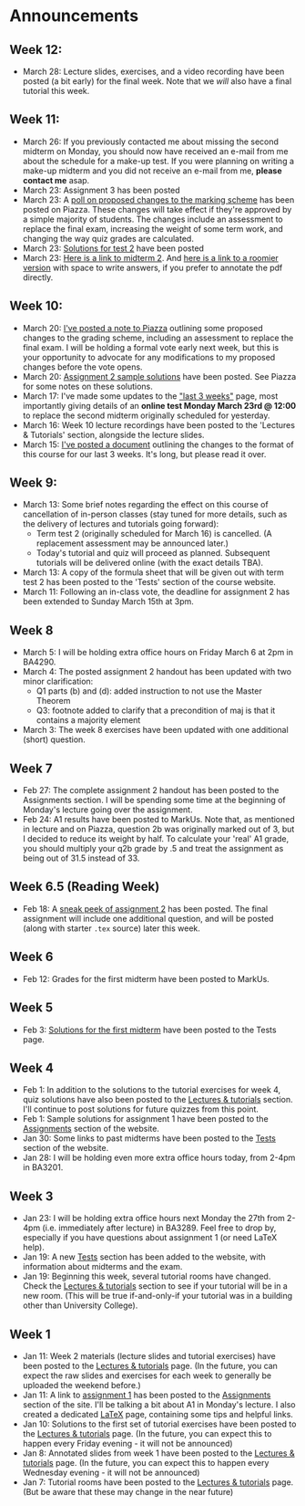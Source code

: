 # Announcements

## Week 12:
* March 28: Lecture slides, exercises, and a video recording have been posted (a bit early) for the final week. Note that we *will* also have a final tutorial this week.

## Week 11:
* March 26: If you previously contacted me about missing the second midterm on Monday, you should now have received an e-mail from me about the schedule for a make-up test. If you were planning on writing a make-up midterm and you did not receive an e-mail from me, **please contact me** asap.
* March 23: Assignment 3 has been posted
* March 23: A [poll on proposed changes to the marking scheme](https://piazza.com/class/k4xo4w48g2u35e?cid=313) has been posted on Piazza. These changes will take effect if they're approved by a simple majority of students. The changes include an assessment to replace the final exam, increasing the weight of some term work, and changing the way quiz grades are calculated.
* March 23: [Solutions for test 2](../misc/t2_solutions.pdf) have been posted
* March 23: [Here is a link to midterm 2](../misc/t2_compact.pdf). And [here is a link to a roomier version](../misc/t2_long.pdf) with space to write answers, if you prefer to annotate the pdf directly.

## Week 10:
* March 20: [I've posted a note to Piazza](https://piazza.com/class/k4xo4w48g2u35e?cid=273) outlining some proposed changes to the grading scheme, including an assessment to replace the final exam. I will be holding a formal vote early next week, but this is your opportunity to advocate for any modifications to my proposed changes before the vote opens.
* March 20: [Assignment 2 sample solutions](../assignments/a2_solutions.pdf) have been posted. See Piazza for some notes on these solutions.
* March 17: I've made some updates to the ["last 3 weeks"](../last3weeks) page, most importantly giving details of an **online test Monday March 23rd @ 12:00** to replace the second midterm originally scheduled for yesterday.
* March 16: Week 10 lecture recordings have been posted to the 'Lectures & Tutorials' section, alongside the lecture slides.
* March 15: [I've posted a document](../last3weeks/) outlining the changes to the format of this course for our last 3 weeks. It's long, but please read it over.

## Week 9:
* March 13: Some brief notes regarding the effect on this course of cancellation of in-person classes (stay tuned for more details, such as the delivery of lectures and tutorials going forward):
    * Term test 2 (originally scheduled for March 16) is cancelled. (A replacement assessment may be announced later.)
    * Today's tutorial and quiz will proceed as planned. Subsequent tutorials will be delivered online (with the exact details TBA).
* March 13: A copy of the formula sheet that will be given out with term test 2 has been posted to the 'Tests' section of the course website.
* March 11: Following an in-class vote, the deadline for assignment 2 has been extended to Sunday March 15th at 3pm.

## Week 8
* March 5: I will be holding extra office hours on Friday March 6 at 2pm in BA4290.
* March 4: The posted assignment 2 handout has been updated with two minor clarification:
    * Q1 parts (b) and (d): added instruction to not use the Master Theorem
    * Q3: footnote added to clarify that a precondition of maj is that it contains a majority element
* March 3: The week 8 exercises have been updated with one additional (short) question. 

## Week 7
* Feb 27: The complete assignment 2 handout has been posted to the Assignments section. I will be spending some time at the beginning of Monday's lecture going over the assignment.
* Feb 24: A1 results have been posted to MarkUs. Note that, as mentioned in lecture and on Piazza, question 2b was originally marked out of 3, but I decided to reduce its weight by half. To calculate your 'real' A1 grade, you should multiply your q2b grade by .5 and treat the assignment as being out of 31.5 instead of 33.

## Week 6.5 (Reading Week)
* Feb 18: A [sneak peek of assignment 2](../assignments/a2_preview.pdf) has been posted. The final assignment will include one additional question, and will be posted (along with starter `.tex` source) later this week.

## Week 6
* Feb 12: Grades for the first midterm have been posted to MarkUs.

## Week 5
* Feb 3: [Solutions for the first midterm](../misc/t1_solutions.pdf) have been posted to the Tests page.

## Week 4
* Feb 1: In addition to the solutions to the tutorial exercises for week 4, quiz solutions have also been posted to the [Lectures & tutorials](../lectures_and_tutorials) section. I'll continue to post solutions for future quizzes from this point.
* Feb 1: Sample solutions for assignment 1 have been posted to the [Assignments](../assignments) section of the website.
* Jan 30: Some links to past midterms have been posted to the [Tests](../tests) section of the website.
* Jan 28: I will be holding even more extra office hours today, from 2-4pm in BA3201.

## Week 3
* Jan 23: I will be holding extra office hours next Monday the 27th from 2-4pm (i.e. immediately after lecture) in BA3289. Feel free to drop by, especially if you have questions about assignment 1 (or need LaTeX help).
* Jan 19: A new [Tests](../tests) section has been added to the website, with information about midterms and the exam.
* Jan 19: Beginning this week, several tutorial rooms have changed. Check the [Lectures & tutorials](../lectures_and_tutorials#tutorial-rooms) section to see if your tutorial will be in a new room. (This will be true if-and-only-if your tutorial was in a building other than University College).

## Week 1
* Jan 11: Week 2 materials (lecture slides and tutorial exercises) have been posted to the [Lectures & tutorials](../lectures_and_tutorials) page. (In the future, you can expect the raw slides and exercises for each week to generally be uploaded the weekend before.)
* Jan 11: A link to [assignment 1](assignments/a1.pdf) has been posted to the [Assignments](../assignments) section of the site. I'll be talking a bit about A1 in Monday's lecture. I also created a dedicated [LaTeX](../latex) page, containing some tips and helpful links.
* Jan 10: Solutions to the first set of tutorial exercises have been posted to the [Lectures & tutorials](../lectures_and_tutorials) page. (In the future, you can expect this to happen every Friday evening - it will not be announced)
* Jan 8: Annotated slides from week 1 have been posted to the [Lectures & tutorials](../lectures_and_tutorials) page. (In the future, you can expect this to happen every Wednesday evening - it will not be announced)
* Jan 7: Tutorial rooms have been posted to the [Lectures & tutorials](../lectures_and_tutorials) page. (But be aware that these may change in the near future)
